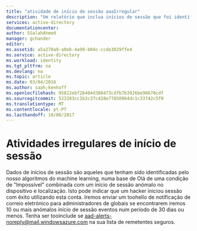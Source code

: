 ```yaml
---
title: "atividade de início de sessão aaaIrregular"
description: "Um relatório que inclua inícios de sessão que foi identificada como anómala pelos nossos algoritmos do machine learning."
services: active-directory
documentationcenter: 
author: SSalahAhmed
manager: gchander
editor: 
ms.assetid: a5a270a9-a0eb-4a99-b04c-ccde3829ffe4
ms.service: active-directory
ms.workload: identity
ms.tgt_pltfrm: na
ms.devlang: na
ms.topic: article
ms.date: 03/04/2016
ms.author: saah;kenhoff
ms.openlocfilehash: 95822ebf26404d388473cdfb7b3926be96678cdf
ms.sourcegitcommit: 523283cc1b3c37c428e77850964dc1c33742c5f0
ms.translationtype: MT
ms.contentlocale: pt-PT
ms.lasthandoff: 10/06/2017
---
```

# <a name="irregular-sign-in-activity"></a>Atividades irregulares de início de sessão
Dados de inícios de sessão são aqueles que tenham sido identificadas pelo nosso algoritmos do machine learning, numa base de Olá de uma condição de "Impossível" combinada com um início de sessão anómalo no dispositivo e localização. Isto pode indicar que um hacker iniciou sessão com êxito utilizando esta conta.
Iremos enviar um toohello de notificação de correio eletrónico para administradores de globais se encontrarem iremos 10 ou mais anómalos início de sessão eventos num período de 30 dias ou menos. Tenha ser tooinclude se aad-alerts-noreply@mail.windowsazure.com na sua lista de remetentes seguros.

